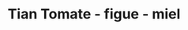 ---
uuid: dt04de42
title: Tian Tomate - figue - miel
titleslug: tian-tomate-figue-miel_dt04de42
draft: false
img: tian-tomate.jpg
layout: recettes
type: plat
categories:
  - Plat chaud
regime:
  - vegetarien
region: Provence
saison:
  - ete
cuisson: Oui
temperature: Chaud
plate: 100
check: Oui
checkAlwaysOk: false
ingredients:
  legumes:
    - title: Figue
      quantite: 5
      unit: Kg
    - title: Aubergine
      quantite: 5
      unit: Kg
    - title: Courgette
      quantite: 5
      unit: Kg
    - title: Tomate
      quantite: 15
      unit: Kg
  lof:
    - title: huile d'olive
      quantite: 1
      unit: litre
  frais:
    - title: Bûche de chèvre
      quantite: 6.5
      unit: Kg
      commentaire: le top c'est cendré
  sucres:
    - title: Miel
      quantite: 600
      unit: grammes
      commentaire: environ
  epices:
    - title: Poivre noir moulu
      quantite: 10
      unit: pincées
    - title: Sel
      quantite: 30
      unit: grammes
materiel:
  - Four
preparation: >-
  

  **Penser à faire une version sans miel et sans chèvre pour vegan**


  * Lavez et taillez les tomates en tranches d'environ 3mm d'épaisseur. 

  * Coupez le fromage de chèvre en tranches de la même épaisseur, puis les figues en tranches plus fines.

  * Allumez le grill du four

  * Montez les tians dans des plats à gratin ou des gastros, en intercalant à chaque fois une rangée de tranches de tomates, de chèvre et de figues.

  * Arrosez les tians d'huile d'olive et d'un peu de miel, salez, poivrez, saupoudrez de thym.

  * Mettez les tians à cuire pendant 10minutes sous le grill du four.
publishDate: 2024-05-28T10:56:00.000Z
---